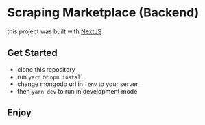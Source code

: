 # Scraping Marketplace (Backend)

this project was built with [NextJS](https://nextjs.org)

## Get Started

- clone this repository
- run `yarn` or `npm install`
- change mongodb url in `.env` to your server
- then `yarn dev` to run in development mode

## Enjoy
